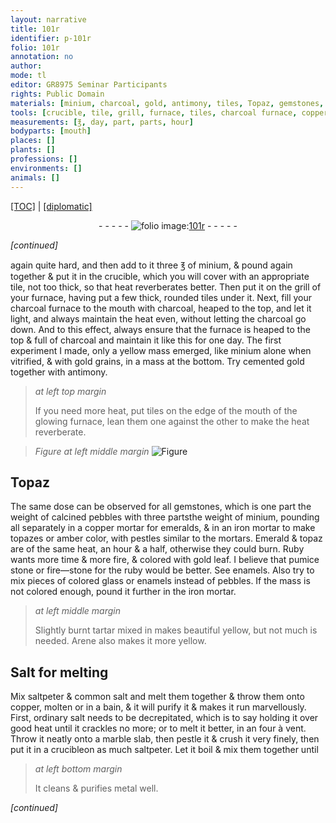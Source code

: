 ```yaml
---
layout: narrative
title: 101r
identifier: p-101r
folio: 101r
annotation: no
author:
mode: tl
editor: GR8975 Seminar Participants
rights: Public Domain
materials: [minium, charcoal, gold, antimony, tiles, Topaz, gemstones, pebbles, copper, emeralds, iron, topazes, amber, Emerald, topaz, Ruby, pumice stone, fire-stone, ruby, enamels, glass, tartar, Arene, Salt, saltpeter, common salt, ordinary salt, marble]
tools: [crucible, tile, grill, furnace, tiles, charcoal furnace, copper mortar, iron mortar, pestles, mortars, four à vent]
measurements: [℥, day, part, parts, hour]
bodyparts: [mouth]
places: []
plants: []
professions: []
environments: []
animals: []
---
```


<p><a href="{{ site.baseurl }}/translation/" target="_blank">[TOC]</a> | <a href="{{ site.baseurl }}/texts/p-101r_tc/">[diplomatic]</a></p><div class="folio" align="center">- - - - - <a href="http://gallica.bnf.fr/ark:/12148/btv1b10500001g/f207.image" target="_blank"><img src="https://cu-mkp.github.io/2017-workshop-edition/assets/photo-icon.png" alt="folio image: " style="display:inline-block; margin-bottom:-3px;"/>101r</a> - - - - - </div>  
 
*[continued]*
  
again quite hard, and then add to it three <span class="ms">℥</span> of <span class="m">minium</span>, & pound again together & put it in the <span class="tl">crucible</span>, which you will cover with an appropriate <span class="tl">tile</span>, not too thick, so that heat reverberates better. Then put it on the <span class="tl">grill</span> of your <span class="tl">furnace</span>, having put a few thick, rounded <span class="tl">tiles</span> under it. Next, fill your <span class="tl"><span class="m">charcoal</span> furnace</span> to the <span class="bp">mouth</span> with <span class="m">charcoal</span>, heaped to the top, and let it light, and always maintain the heat even, without letting the <span class="m">charcoal</span> go down. And to this effect, always ensure that the <span class="tl">furnace</span> is heaped to the top & full of <span class="m">charcoal</span> and maintain it like this for one <span class="ms">day</span>. The first experiment I made, only a yellow mass emerged, like <span class="m">minium</span> alone when vitrified, & with <span class="m">gold</span> grains, in a mass at the bottom. Try cemented <span class="m">gold</span> together with <span class="m">antimony</span>.
<span class="m"> </span> 
> *at left top margin*
> 
> 
>   If you need more heat, put <span class="m">tiles</span> on the edge of the <span class="bp">mouth</span> of the glowing <span class="tl">furnace</span>, lean them one against the other to make the heat reverberate.
 
> *Figure*
> *at left middle margin*
> <a href="https://drive.google.com/open?id=0B9-oNrvWdlO5dnlodmJvNkRMaWM" target="_blank"><img src="https://cu-mkp.github.io/GR8975-edition/assets/photo-icon.png" alt="Figure" style="display:inline-block; margin-bottom:-3px;"/></a>
 
 
  

## <span class="m">Topaz</span>

 
The same dose can be observed for all <span class="m">gemstones</span>, which is one <span class="ms">part</span> the weight of calcined <span class="m">pebbles</span> with three <span class="ms">parts</span>the weight of <span class="m">minium</span>, pounding all separately in a <span class="tl"><span class="m">copper</span> mortar</span> for <span class="m">emeralds</span>, & in an <span class="tl"><span class="m">iron</span> mortar</span> to make <span class="m">topazes</span> or <span class="m">amber</span> color, with <span class="tl">pestles</span> similar to the <span class="tl">mortars</span>. <span class="m">Emerald</span> & <span class="m">topaz</span> are of the same heat, an <span class="ms">hour</span> & a half, otherwise they could burn. <span class="m">Ruby</span> wants more time & more fire, & colored with <span class="m">gold</span> leaf. I believe that <span class="m">pumice stone</span> or <span class="m">fire—stone</span> for the <span class="m">ruby</span> would be better. See <span class="m">enamels</span>. Also try to mix pieces of colored <span class="m">glass</span> or <span class="m">enamels</span> instead of <span class="m">pebbles</span>. If the mass is not colored enough, pound it further in the <span class="tl"><span class="m">iron</span> mortar</span>.
 
> *at left middle margin*
> 
> 
>   Slightly burnt <span class="m">tartar</span> mixed in makes beautiful yellow, but not much is needed. <span class="m">Arene</span> also makes it more yellow.
 
 
  

## <span class="m">Salt</span> for melting

 
Mix <span class="m">saltpeter</span> & <span class="m">common salt</span> and melt them together & throw them onto <span class="m">copper</span>, molten or in a bain, & it will purify it & makes it run marvellously. First, <span class="m">ordinary salt</span> needs to be decrepitated, which is to say holding it over good heat until it crackles no more; or to melt it better, in an <span class="tl">four à vent</span>. Throw it neatly onto a <span class="m">marble</span> <span class="sup">slab</span>, then pestle it & crush it very finely, then put it in a <span class="tl">crucible</span>on as much <span class="m">saltpeter</span>. Let it boil & mix them together until
 
> *at left bottom margin*
> 
> 
>   It cleans & purifies metal well.
 
*[continued]*
 

